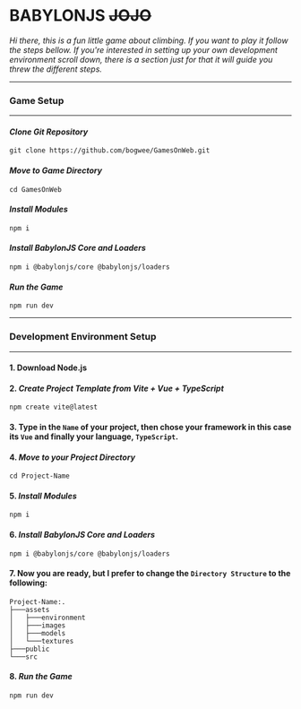 # BABYLONJS ~~JOJO~~ 

_Hi there, this is a fun little game about climbing. If you want to play it follow the steps bellow. If you're interested in setting up your own development environment scroll down, there is a section just for that it will guide you threw the different steps._
<br />
***
### **Game Setup**
***
  
  
#### _Clone Git Repository_
``` 
git clone https://github.com/bogwee/GamesOnWeb.git
```
  
  
#### _Move to Game Directory_
```
cd GamesOnWeb
```
  
  
#### _Install Modules_
```
npm i
```


#### _Install BabylonJS Core and Loaders_
```
npm i @babylonjs/core @babylonjs/loaders
```


#### _Run the Game_
```
npm run dev
```



***
### **Development Environment Setup**
***

#### 1. Download Node.js


#### 2. _Create Project Template from Vite + Vue + TypeScript_
``` 
npm create vite@latest
```


#### 3. Type in the `Name` of your project, then chose your framework in this case its `Vue` and finally your language, `TypeScript`.


#### 4. _Move to your Project Directory_
```
cd Project-Name
```


#### 5. _Install Modules_
```
npm i
```


#### 6. _Install BabylonJS Core and Loaders_
```
npm i @babylonjs/core @babylonjs/loaders
```


#### 7. Now you are ready, but I prefer to change the `Directory Structure` to the following:
```
Project-Name:.
├───assets
│   ├───environment
│   ├───images
│   ├───models
│   └───textures
├───public
└───src
```


#### 8. _Run the Game_
```
npm run dev
```
